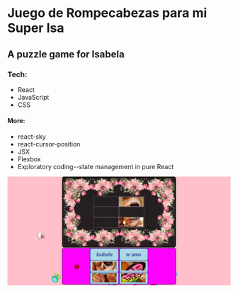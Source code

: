 # Juego de Rompecabezas para mi Super Isa

## A puzzle game for Isabela

### Tech:
- React
- JavaScript
- CSS

#### More:
- react-sky
- react-cursor-position
- JSX
- Flexbox
- Exploratory coding--state management in pure React

![image](./src/images/appDeIsabela.png)